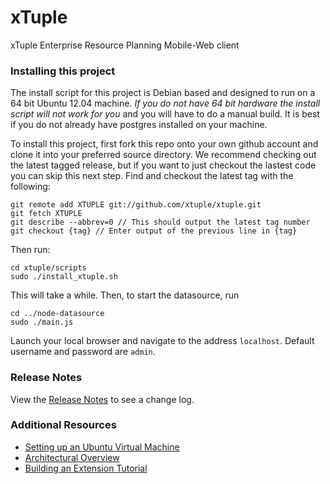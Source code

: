 xTuple
======

xTuple Enterprise Resource Planning Mobile-Web client


### Installing this project

The install script for this project is Debian based and designed to run on a 64 bit Ubuntu 12.04 machine. *If you do not have 64 bit hardware the install script will not work for you* and you will have to do a manual build. It is best if you do not already have postgres installed on your machine.

To install this project, first fork this repo onto your own github account and clone it into your preferred source directory. We recommend checking out the latest tagged release, but if you want to just checkout the lastest code you can skip this next step. Find and checkout the latest tag with the following:

    git remote add XTUPLE git://github.com/xtuple/xtuple.git
    git fetch XTUPLE
    git describe --abbrev=0 // This should output the latest tag number
    git checkout {tag} // Enter output of the previous line in {tag}

Then run:

    cd xtuple/scripts
    sudo ./install_xtuple.sh

This will take a while. Then, to start the datasource, run

    cd ../node-datasource
    sudo ./main.js

Launch your local browser and navigate to the address `localhost`. Default username and password are `admin`.

### Release Notes

View the [Release Notes](RELEASE.md) to see a change log.

### Additional Resources

  * [Setting up an Ubuntu Virtual Machine](https://github.com/xtuple/xtuple/blob/master/docs/UBUNTU_SETUP.md)
  * [Architectural Overview](https://github.com/xtuple/xtuple/blob/master/docs/OVERVIEW.md)
  * [Building an Extension Tutorial](https://github.com/xtuple/xtuple-extensions/blob/master/docs/TUTORIAL.md)

